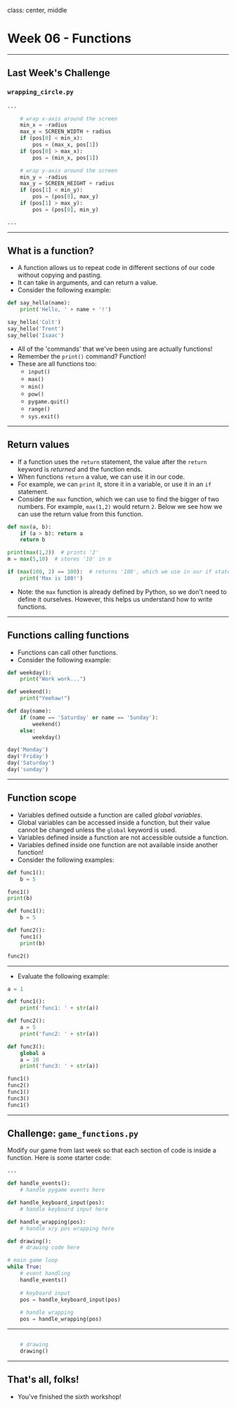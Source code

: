 class: center, middle

# Week 06 - Functions
---

## Last Week's Challenge
### `wrapping_circle.py`
```python
...

    # wrap x-axis around the screen
    min_x = -radius
    max_x = SCREEN_WIDTH + radius
    if (pos[0] < min_x):
        pos = (max_x, pos[1])
    if (pos[0] > max_x):
        pos = (min_x, pos[1])

    # wrap y-axis around the screen
    min_y = -radius
    max_y = SCREEN_HEIGHT + radius
    if (pos[1] < min_y):
        pos = (pos[0], max_y)
    if (pos[1] > max_y):
        pos = (pos[0], min_y)

...

```
---

## What is a function?
* A function allows us to repeat code in different sections of our code without copying and pasting.
* It can take in arguments, and can return a value.
* Consider the following example:

```python
def say_hello(name):
    print('Hello, ' + name + '!')

say_hello('Colt')
say_hello('Trent')
say_hello('Isaac')
```

* All of the 'commands' that we've been using are actually functions!
* Remember the `print()` command? Function!
* These are all functions too:
    - `input()`
    - `max()`
    - `min()`
    - `pow()`
    - `pygame.quit()`
    - `range()`
    - `sys.exit()`

---

## Return values
* If a function uses the `return` statement, the value after the `return` keyword is _returned_ and the function ends.
* When functions `return` a value, we can use it in our code.
* For example, we can `print` it, store it in a variable, or use it in an `if` statement. 
* Consider the `max` function, which we can use to find the bigger of two numbers. For example, `max(1,2)` would return `2`. Below we see how we can use the return value from this function.

```python
def max(a, b):
    if (a > b): return a
    return b

print(max(1,2))  # prints '2'
m = max(5,10)  # stores '10' in m

if (max(100, 2) == 100):  # returns '100', which we use in our if statement
    print('Max is 100!')

```

* Note: the `max` function is already defined by Python, so we don't need to define it ourselves. However, this helps us understand how to write functions.

---

## Functions calling functions
* Functions can call other functions.
* Consider the following example:

```python
def weekday():
    print("Work work...")

def weekend():
    print("Yeehaw!")

def day(name):
    if (name == 'Saturday' or name == 'Sunday'):
        weekend()
    else:
        weekday()

day('Monday')
day('Friday')
day('Saturday')
day('sunday')
```

---

## Function scope
* Variables defined outside a function are called *global variables*.
* Global variables can be accessed inside a function, but their value cannot be changed unless the `global` keyword is used.
* Variables defined inside a function are not accessible outside a function.
* Variables defined inside one function are not available inside another function!
* Consider the following examples:

```python
def func1():
    b = 5

func1()
print(b)
```

```python
def func1():
    b = 5

def func2():
    func1()
    print(b)

func2()
```
---

* Evaluate the following example:

```python
a = 1

def func1():
    print('func1: ' + str(a))

def func2():
    a = 5
    print('func2: ' + str(a))

def func3():
    global a
    a = 10
    print('func3: ' + str(a))

func1()
func2()
func1()
func3()
func1()
```
---

## Challenge: `game_functions.py`
Modify our game from last week so that each section of code is inside a function. Here is some starter code:
```python
...

def handle_events():
    # handle pygame events here

def handle_keyboard_input(pos): 
    # handle keyboard input here

def handle_wrapping(pos):
    # handle x/y pos wrapping here

def drawing():
    # drawing code here

# main game loop
while True:
    # event handling
    handle_events()
        
    # keyboard input
    pos = handle_keyboard_input(pos)
   
    # handle wrapping
    pos = handle_wrapping(pos)
```
---

```python

    # drawing
    drawing()

```
---

## That's all, folks!
* You've finished the sixth workshop!